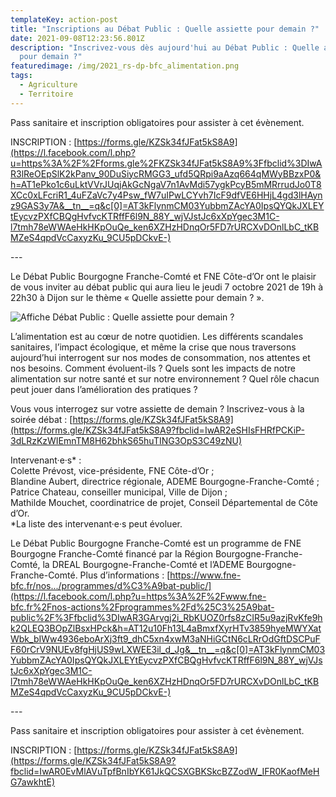 ```yaml
---
templateKey: action-post
title: "Inscriptions au Débat Public : Quelle assiette pour demain ?"
date: 2021-09-08T12:23:56.801Z
description: "Inscrivez-vous dès aujourd'hui au Débat Public : Quelle assiette
  pour demain ?"
featuredimage: /img/2021_rs-dp-bfc_alimentation.png
tags:
  - Agriculture
  - Territoire
---
```

<!--StartFragment-->

Pass sanitaire et inscription obligatoires pour assister à cet évènement.

INSCRIPTION : [https://forms.gle/KZSk34fJFat5kS8A9](https://l.facebook.com/l.php?u=https%3A%2F%2Fforms.gle%2FKZSk34fJFat5kS8A9%3Ffbclid%3DIwAR3lReOEpSlK2kPanv_90DuSiycRMGG3_ufd5QRpi9aAzq664qMWyBBzxP0&h=AT1ePko1c6uLktVVrJUqjAkGcNgaV7n1AvMdi57ygkPcyB5mMRrrudJo0T8XCc0xLFcriR1_4uFZaVc7y4Psw_fW7uIPwLCYvh7IcF9dfVE6HHjL4gd3lHAynz9GAS3y7A&__tn__=q&c[0]=AT3kFlynmCM03YubbmZAcYA0IpsQYQkJXLEYtEycvzPXfCBQgHvfvcKTRffF6l9N_88Y_wjVJstJc6xXpYgec3M1C-l7tmh78eWWAeHkHKpOuQe_ken6XZHzHDnqOr5FD7rURCXvDOnlLbC_tKBMZeS4qpdVcCaxyzKu_9CU5pDCkvE-)

\---

Le Débat Public Bourgogne Franche-Comté et FNE Côte-d’Or ont le plaisir de vous inviter au débat public qui aura lieu le jeudi 7 octobre 2021 de 19h à 22h30 à Dijon sur le thème « Quelle assiette pour demain ? ».

![Affiche Débat Public : Quelle assiette pour demain ?](/img/2021_affiche-dp-bfc_alimentation.jpg?nf_resize=fit&w=350#img-center "Affiche Débat Public : Quelle assiette pour demain ?")

L’alimentation est au cœur de notre quotidien. Les différents scandales sanitaires, l’impact écologique, et même la crise que nous traversons aujourd’hui interrogent sur nos modes de consommation, nos attentes et nos besoins. Comment évoluent-ils ? Quels sont les impacts de notre alimentation sur notre santé et sur notre environnement ? Quel rôle chacun peut jouer dans l’amélioration des pratiques ?

Vous vous interrogez sur votre assiette de demain ? Inscrivez-vous à la soirée débat : [https://forms.gle/KZSk34fJFat5kS8A9](https://forms.gle/KZSk34fJFat5kS8A9?fbclid=IwAR2eSHIsFHRfPCKiP-3dLRzKzWIEmnTM8H62bhkS65huTING3OpS3C49zNU)

Intervenant·e·s* :\
Colette Prévost, vice-présidente, FNE Côte-d’Or ;\
Blandine Aubert, directrice régionale, ADEME Bourgogne-Franche-Comté ;\
Patrice Chateau, conseiller municipal, Ville de Dijon ;\
Mathilde Mouchet, coordinatrice de projet, Conseil Départemental de Côte d’Or.\
*La liste des intervenant·e·s peut évoluer.

Le Débat Public Bourgogne Franche-Comté est un programme de FNE Bourgogne Franche-Comté financé par la Région Bourgogne-Franche-Comté, la DREAL Bourgogne-Franche-Comté et l’ADEME Bourgogne-Franche-Comté. Plus d’informations : [https://www.fne-bfc.fr/nos.../programmes/d%C3%A9bat-public/](https://l.facebook.com/l.php?u=https%3A%2F%2Fwww.fne-bfc.fr%2Fnos-actions%2Fprogrammes%2Fd%25C3%25A9bat-public%2F%3Ffbclid%3DIwAR3GArvgj2i_RbKUOZ0rfs8zCIR5u9azjRvKfe9hk2QLEQ3BOpZlBsxHPck&h=AT12u10Fh13L4aBmxfXyrHTv3859hyeMWYXatWbk_bIWw4936eboArXj3ft9_dhC5xn4xwM3aNHiGCtN6cLRrOdGftDSCPuFF60rCrV9NUEv8fgHjUS9wLXWEE3il_d_Jg&__tn__=q&c[0]=AT3kFlynmCM03YubbmZAcYA0IpsQYQkJXLEYtEycvzPXfCBQgHvfvcKTRffF6l9N_88Y_wjVJstJc6xXpYgec3M1C-l7tmh78eWWAeHkHKpOuQe_ken6XZHzHDnqOr5FD7rURCXvDOnlLbC_tKBMZeS4qpdVcCaxyzKu_9CU5pDCkvE-)

\---

Pass sanitaire et inscription obligatoires pour assister à cet évènement.

INSCRIPTION : [https://forms.gle/KZSk34fJFat5kS8A9](https://forms.gle/KZSk34fJFat5kS8A9?fbclid=IwAR0EvMlAVuTpfBnIbYK61JkQCSXGBKSkcBZZodW_IFR0KaofMeHG7awkhtE)

<!--EndFragment-->